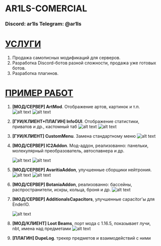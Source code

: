 # AR1LS-COMERCIAL
### Discord: ar1ls Telegram: @ar1ls

# [УСЛУГИ]()
1. Продажа самописных модификаций для серверов.
2. Разработка Discord-ботов разной сложности, продажа уже готовых ботов.
3. Разработка плагинов.
# [ПРИМЕР РАБОТ]()
1. **[МОД/СЕРВЕР] ArtMod**. Отображение артов, картинок и т.п. ![alt text](screenhots/art1.png)  ![alt text](screenhots/art2.png) 
2. **[ГУИ/КЛИЕНТ+ПЛАГИН] InfoGUI**. Отображение статистики, приватов и др., кастомный таб ![alt text](screenhots/info.png) ![alt text](screenhots/2023-10-30_02.28.33.png)
3. **[ГУИ/КЛИЕНТ] CustomMenu**. Замена стандартному меню ![alt text](screenhots/menu.png)
4. **[МОД/СЕРВЕР] IC2Addon**. Мод-аддон, реализованно: панельки, молекулярный преобразователь, автоспавнера и др.
 
	![alt text](screenhots/ic2addon2.png) 																		![alt text](screenhots/ic2addon.png) 
5. **[МОД/СЕРВЕР] AvaritiaAddon**, улучшенные сборщики нейтрония. ![alt text](screenhots/avaritiaaddon2.png) ![alt text](screenhots/avaritiaaddon.png)
6. **[МОД/СЕРВЕР] BotaniaAddon**, реализованно: бассейны, распространители, искры, кольца, броня и др. ![alt text](screenhots/image.png)
7. **[МОД/СЕРВЕР] AdditionalsCapacitors**, улучшенные capacitor'ы для EnderIO.
 
	![alt text](screenhots/enderio.png)
8.  **[МОД/КЛИЕНТ] Loot Beams**, порт мода с 1.16.5, показывает лучи, nbt, имена над предметами ![alt text](screenhots/2023-11-11_00.57.4.png)
9. **[ПЛАГИН] DupeLog**. трекер предметов и взаимодействий с ними 
